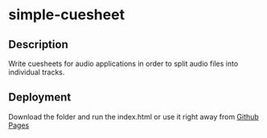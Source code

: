 # simple-cuesheet
## Description
Write cuesheets for audio applications in order to split audio files into individual tracks.

## Deployment
Download the folder and run the index.html or use it right away from [Github Pages](https://possuminabox.github.io/simple-cuesheet/index.html)
